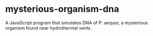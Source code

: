 # mysterious-organism-dna
 A JavaScript program that simulates DNA of P. aequor, a mysterious organism found near hydrothermal vents.
